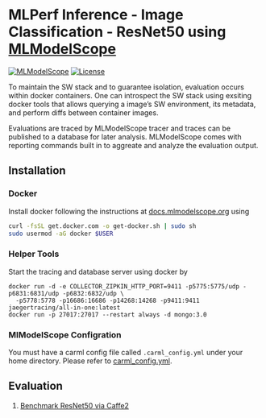 # MLPerf Inference - Image Classification - ResNet50 using [MLModelScope](MLModelScope.org)

[![MLModelScope](https://img.shields.io/badge/mlmodelscope-mlperf-green.svg)](https://mlmodelscope.org)
[![License](https://img.shields.io/badge/License-Apache%202.0-blue.svg)](https://opensource.org/licenses/Apache-2.0)

To maintain the SW stack and to guarantee isolation, evaluation occurs within docker containers. One can introspect the SW stack using exsiting docker tools that allows querying a image’s SW environment, its metadata, and perform diffs between container images.

Evaluations are traced by MLModelScope tracer and traces can be published to a database for later analysis.
MLModelScope comes with reporting commands built in to aggreate and analyze the evaluation output.

## Installation

### Docker

Install docker following the instructions at [docs.mlmodelscope.org](https://docs.mlmodelscope.org/installation/source/external_services/) using

```bash
curl -fsSL get.docker.com -o get-docker.sh | sudo sh
sudo usermod -aG docker $USER
```

### Helper Tools

Start the tracing and database server using docker by

```
docker run -d -e COLLECTOR_ZIPKIN_HTTP_PORT=9411 -p5775:5775/udp -p6831:6831/udp -p6832:6832/udp \
  -p5778:5778 -p16686:16686 -p14268:14268 -p9411:9411 jaegertracing/all-in-one:latest
docker run -p 27017:27017 --restart always -d mongo:3.0
```

### MlModelScope Configration

You must have a carml config file called `.carml_config.yml` under your home directory. Please refer to [carml_config.yml](https://docs.mlmodelscope.org/installation/configuration/).

## Evaluation

1. [Benchmark ResNet50 via Caffe2](caffe2/README.md)
